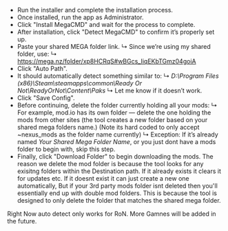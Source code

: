- Run the installer and complete the installation process.
- Once installed, run the app as Administrator.
- Click "Install MegaCMD" and wait for the process to complete.
- After installation, click "Detect MegaCMD" to confirm it’s properly set up.
- Paste your shared MEGA folder link.
  ↳  Since we’re using my shared folder, use:
  ↳  https://mega.nz/folder/xp8HCRqS#wBGcs_IiqEKbTGmz04goiA
- Click "Auto Path".
- It should automatically detect something similar to:
  ↳  *D:\Program Files (x86)\Steam\steamapps\common\Ready Or Not\ReadyOrNot\Content\Paks*
  ↳  Let me know if it doesn’t work.
- Click "Save Config".
- Before continuing, delete the folder currently holding all your mods:
  ↳  For example, mod.io has its own folder — delete the one holding the mods from other sites (the tool creates a new folder based on your shared mega folders name.) (Note its hard coded to only accept ~nexus_mods as the folder name currently)
  ↳  Exception: If it’s already named *Your Shared Mega Folder Name*, or you just dont have a mods folder to begin with, skip this step.
- Finally, click "Download Folder" to begin downloading the mods.
The reason we delete the mod folder is because the tool looks for any exisitng folders within the Destination path. If it already exists it clears it for updates etc. If it doesnt exist it can just create a new one automatically, But if your 3rd party mods folder isnt deleted then you'll essentially end up with double mod folders. This is because the tool is designed to only delete the folder that matches the shared mega folder.

Right Now auto detect only works for RoN. More Gamnes will be added in the future.